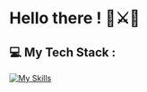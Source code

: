 # Hello there ! 🥋⚔️🌌

## 💻 My Tech Stack :

[![My Skills](https://skillicons.dev/icons?i=js,html,css,nextjs)](https://skillicons.dev)

